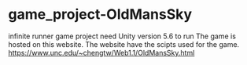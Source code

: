# game_project-OldMansSky
infinite runner game project need Unity version 5.6 to run
The game is hosted on this website. The website have the scipts used for the game.
https://www.unc.edu/~chengtw/Web1.1/OldMansSky.html
